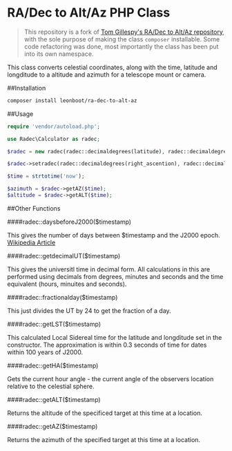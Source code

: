 RA/Dec to Alt/Az PHP Class
================

> This repository is a fork of [Tom Gillespy's RA/Dec to Alt/Az repository](https://github.com/tomgillespy), with the sole purpose of making the class `composer` installable. Some code refactoring was done, most importantly the class has been put into its own namespace.

This class converts celestial coordinates, along with the time, latitude and longditude to a altitude and azimuth for a telescope mount or camera.

##Installation

```bash
composer install leonboot/ra-dec-to-alt-az
```

##Usage

```php
require 'vendor/autoload.php';

use Radec\Calculator as radec;

$radec = new radec(radec::decimaldegrees(latitude), radec::decimaldegrees(longditude));

$radec->setradec(radec::decimaldegrees(right_ascention), radec::decimaldegrees(declination));

$time = strtotime('now');

$azimuth = $radec->getAZ($time);
$altitude = $radec->getALT($time);
```
##Other Functions

####radec::daysbeforeJ2000($timestamp)

This gives the number of days between $timestamp and the J2000 epoch. [Wikipedia Article](http://en.wikipedia.org/wiki/Epoch_(astronomy)#Julian_years_and_J2000)

####radec::getdecimalUT($timestamp)

This gives the universitl time in decimal form. All calculations in this are performed using decimals from degrees, minutes and seconds and the time equivalent (hours, minuites and seconds).

####radec::fractionalday($timestamp)

This just divides the UT by 24 to get the fraction of a day.

####radec::getLST($timestamp)

This calculated Local Sidereal time for the latitude and longditude set in the constructor. The approximation is within 0.3 seconds of time for dates within 100 years of J2000.

####radec::getHA($timestamp)

Gets the current hour angle - the current angle of the observers location relative to the celestial sphere.

####radec::getALT($timestamp)

Returns the altitude of the specificed target at this time at a location.

####radec::getAZ($timestamp)

Returns the azimuth of the specified target at this time at a location.
